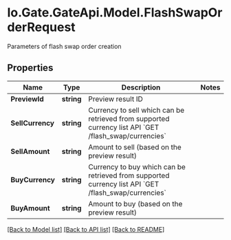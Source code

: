 
# Io.Gate.GateApi.Model.FlashSwapOrderRequest

Parameters of flash swap order creation

## Properties

Name | Type | Description | Notes
------------ | ------------- | ------------- | -------------
**PreviewId** | **string** | Preview result ID | 
**SellCurrency** | **string** | Currency to sell which can be retrieved from supported currency list API &#x60;GET /flash_swap/currencies&#x60; | 
**SellAmount** | **string** | Amount to sell (based on the preview result) | 
**BuyCurrency** | **string** | Currency to buy which can be retrieved from supported currency list API &#x60;GET /flash_swap/currencies&#x60; | 
**BuyAmount** | **string** | Amount to buy (based on the preview result) | 

[[Back to Model list]](../README.md#documentation-for-models)
[[Back to API list]](../README.md#documentation-for-api-endpoints)
[[Back to README]](../README.md)
